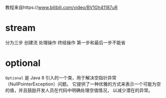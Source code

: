 教程来自https://www.bilibili.com/video/BV1Gh41187uR

# stream
分为三步  创建流 处理操作 终结操作  第一步和最后一步不能省

# optional
`Optional` 是 Java 8 引入的一个类，用于解决空指针异常（NullPointerException）问题。
它提供了一种优雅的方式来表示一个可能为空的值，并且鼓励开发人员在代码中明确处理空值情况，
以减少潜在的异常。